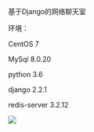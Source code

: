  基于Django的网络聊天室

环境： 

CentOS 7

MySql 8.0.20

python 3.6

django 2.2.1

redis-server 3.2.12

![]("https://wx2.sbimg.cn/2020/06/21/1.png")
